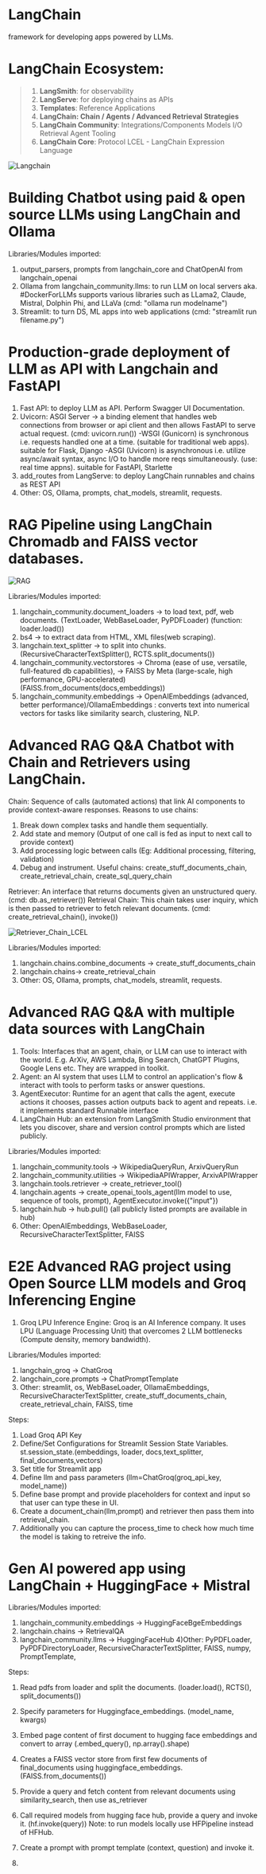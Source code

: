 # LangChain
framework for developing apps powered by LLMs.

# **LangChain Ecosystem:**
 >    1. **LangSmith**: for observability
 >    2. **LangServe**: for deploying chains as APIs
 >    3. **Templates**: Reference Applications
 >    4. **LangChain: Chain / Agents / Advanced Retrieval Strategies**
 >    5. **LangChain Community**: Integrations/Components
                    Models I/O
                    Retrieval
                    Agent Tooling
 >    6. **LangChain Core**: Protocol
                    LCEL - LangChain Expression Language

![Langchain](https://github.com/user-attachments/assets/a1f99271-f914-41f3-9a9d-9dee10483c1d)

 # Building Chatbot using paid & open source LLMs using LangChain and Ollama
 Libraries/Modules imported: 
1. output_parsers, prompts from langchain_core and ChatOpenAI from langchain_openai
2. Ollama from langchain_community.llms: to run LLM on local servers aka. #DockerForLLMs supports various libraries such as LLama2, Claude, Mistral, Dolphin Phi, and LLaVa (cmd: "ollama run modelname")
3. Streamlit: to turn DS, ML apps into web applications (cmd: "streamlit run filename.py")

 # Production-grade deployment of LLM as API with Langchain and FastAPI
1. Fast API: to deploy LLM as API. Perform Swagger UI Documentation.
2. Uvicorn: ASGI Server -> a binding element that handles web connections from browser or api client and then allows FastAPI to serve actual request. (cmd: uvicorn.run())
   -WSGI (Gunicorn) is synchronous i.e. requests handled one at a time. (suitable for traditional web apps). suitable for Flask, Django
   -ASGI (Uvicorn) is asynchronous i.e. utilize async/await syntax, async I/O to handle more reqs simultaneously. (use: real time appns). suitable for FastAPI, Starlette    
3. add_routes from LangServe: to deploy LangChain runnables and chains as REST API
4. Other: OS, Ollama, prompts, chat_models, streamlit, requests.

 # RAG Pipeline using LangChain Chromadb and FAISS vector databases.
![RAG](https://github.com/user-attachments/assets/5ead9382-0ec4-40d8-bc4f-a512b7572b62)

Libraries/Modules imported: 
1. langchain_community.document_loaders -> to load text, pdf, web documents. (TextLoader, WebBaseLoader, PyPDFLoader) (function: loader.load())
2. bs4 -> to extract data from HTML, XML files(web scraping).
3. langchain.text_splitter -> to split into chunks. (RecursiveCharacterTextSplitter(), RCTS.split_documents())
4. langchain_community.vectorstores -> Chroma (ease of use, versatile, full-featured db capabilities),
                                    -> FAISS by Meta (large-scale, high performance, GPU-accelerated) (FAISS.from_documents(docs,embeddings))
6. langchain_community.embeddings -> OpenAIEmbeddings (advanced, better performance)/OllamaEmbeddings : converts text into numerical vectors for tasks like similarity search, clustering, NLP. 

# Advanced RAG Q&A Chatbot with Chain and Retrievers using LangChain.

Chain: Sequence of calls (automated actions) that link AI components to provide context-aware responses.
Reasons to use chains: 
1. Break down complex tasks and handle them sequentially.
2. Add state and memory (Output of one call is fed as input to next call to provide context)
3. Add processing logic between calls (Eg: Additional processing, filtering, validation)
4. Debug and instrument.
Useful chains: create_stuff_documents_chain, create_retrieval_chain, create_sql_query_chain

Retriever: An interface that returns documents given an unstructured query. (cmd: db.as_retriever())
Retrieval Chain: This chain takes user inquiry, which is then passed to retriever to fetch relevant documents. (cmd: create_retrieval_chain(), invoke())

![Retriever_Chain_LCEL](https://github.com/user-attachments/assets/8f2f9dfa-fec8-4c30-9105-645a140cf2aa)

Libraries/Modules imported:
1. langchain.chains.combine_documents -> create_stuff_documents_chain
2. langchain.chains-> create_retrieval_chain
3. Other: OS, Ollama, prompts, chat_models, streamlit, requests.

# Advanced RAG Q&A with multiple data sources with LangChain
1. Tools: Interfaces that an agent, chain, or LLM can use to interact with the world. E.g. ArXiv, AWS Lambda, Bing Search, ChatGPT Plugins, Google Lens etc.
   They are wrapped in toolkit.
2. Agent: an AI system that uses LLM to control an application's flow & interact with tools to perform tasks or answer questions.
3. AgentExecutor: Runtime for an agent that calls the agent, execute actions it chooses, passes action outputs back to agent and repeats. i.e. it implements standard Runnable interface  
4. LangChain Hub: an extension from LangSmith Studio environment that lets you discover, share and version control prompts which are listed publicly.

Libraries/Modules imported:
1. langchain_community.tools -> WikipediaQueryRun, ArxivQueryRun
2. langchain_community.utilities -> WikipediaAPIWrapper, ArxivAPIWrapper
3. langchain.tools.retriever -> create_retriever_tool()
4. langchain.agents -> create_openai_tools_agent(llm model to use, sequence of tools, prompt), AgentExecutor.invoke({"input"})
5. langchain.hub -> hub.pull()  (all publicly listed prompts are available in hub)
6. Other: OpenAIEmbeddings, WebBaseLoader, RecursiveCharacterTextSplitter, FAISS

# E2E Advanced RAG project using Open Source LLM models and Groq Inferencing Engine
1. Groq LPU Inference Engine: Groq is an AI Inference company. It uses LPU (Language Processing Unit) that overcomes 2 LLM bottlenecks (Compute density, memory bandwidth).

Libraries/Modules imported:
1. langchain_groq -> ChatGroq 
2. langchain_core.prompts -> ChatPromptTemplate
3. Other: streamlit, os, WebBaseLoader, OllamaEmbeddings, RecursiveCharacterTextSplitter, create_stuff_documents_chain, create_retrieval_chain, FAISS, time

Steps:
1) Load Groq API Key
2) Define/Set Configurations for Streamlit Session State Variables.         st.session_state.(embeddings, loader, docs,text_splitter, final_documents,vectors)
3) Set title for Streamlit app
4) Define llm and pass parameters (llm=ChatGroq(groq_api_key, model_name))
5) Define base prompt and provide placeholders for context and input so that user can type these in UI.
6) Create a document_chain(llm,prompt) and retriever then pass them into retrieval_chain.
7) Additionally you can capture the process_time to check how much time the model is taking to retreive the info.
   
# Gen AI powered app using LangChain + HuggingFace + Mistral

Libraries/Modules imported: 
1) langchain_community.embeddings -> HuggingFaceBgeEmbeddings
2) langchain.chains -> RetrievalQA
3) langchain_community.llms -> HuggingFaceHub
4)Other: PyPDFLoader, PyPDFDirectoryLoader, RecursiveCharacterTextSplitter, FAISS, numpy, PromptTemplate,

Steps: 
1) Read pdfs from loader and split the documents. (loader.load(), RCTS(), split_documents())
2) Specify parameters for Huggingface_embeddings. (model_name, kwargs)
3) Embed page content of first document to hugging face embeddings and convert to array (.embed_query(), np.array().shape)
4) Creates a FAISS vector store from first few documents of final_documents using huggingface_embeddings. (FAISS.from_documents())
5) Provide a query and fetch content from relevant documents using similarity_search, then use as_retriever
6) Call required models from hugging face hub, provide a query and invoke it. (hf.invoke(query))
   Note: to run models locally use HFPipeline instead of HFHub.
7) Create a prompt with prompt template (context, question) and invoke it.

9) 
